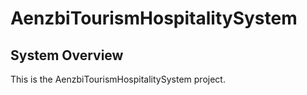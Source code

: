 # AenzbiTourismHospitalitySystem
## System Overview
This is the AenzbiTourismHospitalitySystem project.
